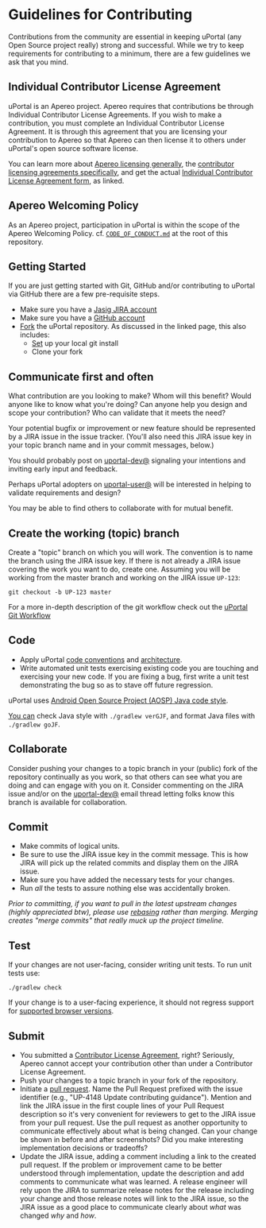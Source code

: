 # Guidelines for Contributing

Contributions from the community are essential in keeping uPortal (any Open Source project really) strong and successful.  While we try to keep requirements for contributing to a minimum, there are a few guidelines we ask that you mind.


## Individual Contributor License Agreement

uPortal is an Apereo project.  Apereo requires that contributions be through Individual Contributor License Agreements.  If you wish to make a contribution, you must complete an Individual Contributor License Agreement.  It is through this agreement that you are licensing your contribution to Apereo so that Apereo can then license it to others under uPortal's open source software license.

You can learn more about [Apereo licensing generally][], the [contributor licensing agreements specifically][], and get the actual [Individual Contributor License Agreement form][], as linked.


## Apereo Welcoming Policy

As an Apereo project, participation in uPortal is within the scope of the Apereo Welcoming Policy. cf. [`CODE_OF_CONDUCT.md`][] at the root of this repository.


## Getting Started

If you are just getting started with Git, GitHub and/or contributing to uPortal via GitHub there are a few pre-requisite steps.

*   Make sure you have a [Jasig JIRA account](https://issues.jasig.org)
*   Make sure you have a [GitHub account](https://github.com/signup/free)
*   [Fork](http://help.github.com/fork-a-repo) the uPortal repository.  As discussed in the linked page, this also includes:
    *   [Set](https://help.github.com/articles/set-up-git) up your local git install
    *   Clone your fork


## Communicate first and often

What contribution are you looking to make?  Whom will this benefit?  Would anyone like to know what you're doing? Can anyone help you design and scope your contribution?  Who can validate that it meets the need?

Your potential bugfix or improvement or new feature should be represented by a JIRA issue in the issue tracker.  (You'll also need this JIRA issue key in your topic branch name and in your commit messages, below.)

You should probably post on [uportal-dev@][] signaling your intentions and inviting early input and feedback.

Perhaps uPortal adopters on [uportal-user@][] will be interested in helping to validate requirements and design?

You may be able to find others to collaborate with for mutual benefit.


## Create the working (topic) branch

Create a "topic" branch on which you will work.  The convention is to name the branch using the JIRA issue key.  If there is not already a JIRA issue covering the work you want to do, create one.  Assuming you will be working from the master branch and working on the JIRA issue `UP-123`:

```shell
git checkout -b UP-123 master
```

For a more in-depth description of the git workflow check out the
[uPortal Git Workflow](https://wiki.jasig.org/display/UPC/Git+Workflow+for+Non-Committers)


## Code

*   Apply uPortal [code conventions][] and [architecture][].
*   Write automated unit tests exercising existing code you are touching and exercising your new code.  If you are fixing a bug, first write a unit test demonstrating the bug so as to stave off future regression.

uPortal uses [Android Open Source Project (AOSP) Java code style][AOSP Java style].

[You can][google-java-format-gradle-plugin_quickstart] check Java style with `./gradlew verGJF`,
and format Java files with `./gradlew goJF`.

## Collaborate

Consider pushing your changes to a topic branch in your (public) fork of the repository continually as you work, so that others can see what you are doing and can engage with you on it.  Consider commenting on the JIRA issue and/or on the [uportal-dev@][] email thread letting folks know this branch is available for collaboration.


## Commit

*   Make commits of logical units.
*   Be sure to use the JIRA issue key in the commit message.  This is how JIRA will pick up the related commits and display them on the JIRA issue.
*   Make sure you have added the necessary tests for your changes.
*   Run _all_ the tests to assure nothing else was accidentally broken.

_Prior to committing, if you want to pull in the latest upstream changes  (highly appreciated btw), please use [rebasing](https://www.atlassian.com/git/tutorials/merging-vs-rebasing) rather than merging.  Merging creates "merge commits" that really muck up the project timeline._


## Test

If your changes are not user-facing, consider writing unit tests. To run unit tests use:

```shell
./gradlew check
```

If your change is to a user-facing experience, it should not regress support for [supported browser versions](SUPPORTED_BROWSERS.md).


## Submit

*   You submitted a [Contributor License Agreement][], right?  Seriously, Apereo cannot accept your contribution other than under a Contributor License Agreement.
*   Push your changes to a topic branch in your fork of the repository.
*   Initiate a [pull request](http://help.github.com/send-pull-requests/).  Name the Pull Request prefixed with the issue identifier (e.g., "UP-4148 Update contributing guidance").  Mention and link the JIRA issue in the first couple lines of your Pull Request description so it's very convenient for reviewers to get to the JIRA issue from your pull request.  Use the pull request as another opportunity to communicate effectively about what is being changed.  Can your change be shown in before and after screenshots?  Did you make interesting implementation decisions or tradeoffs?
*   Update the JIRA issue, adding a comment including a link to the created pull request.  If the problem or improvement came to be better understood through implementation, update the description and add comments to communicate what was learned.  A release engineer will rely upon the JIRA to summarize release notes for the release including your change and those release notes will link to the JIRA issue, so the JIRA issue as a good place to communicate clearly about _what_ was changed _why_ and _how_.


[Apereo licensing generally]: http://www.apereo.org/licensing
[contributor licensing agreements specifically]: http://www.apereo.org/licensing/agreements
[Contributor License Agreement]: http://www.apereo.org/licensing/agreements
[Individual Contributor License Agreement form]: https://www.apereo.org/licensing/agreements/icla

[`CODE_OF_CONDUCT.md`]: CODE_OF_CONDUCT.md

[uportal-dev@]: https://wiki.jasig.org/display/JSG/uportal-dev
[uportal-user@]: https://wiki.jasig.org/display/JSG/uportal-user

[code conventions]: https://wiki.jasig.org/display/UPM41/Code+Styles+and+Conventions
[AOSP Java style]: https://source.android.com/setup/contribute/code-style

[google-java-format-gradle-plugin_quickstart]: https://github.com/sherter/google-java-format-gradle-plugin#quick-start

[architecture]: https://wiki.jasig.org/pages/viewpage.action?pageId=65274379
